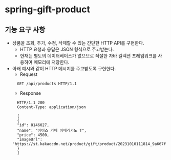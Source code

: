 # spring-gift-product

## 기능 요구 사항
- 상품을 조회, 추가, 수정, 삭제할 수 있는 간단한 HTTP API를 구현한다.
  - HTTP 요청과 응답은 JSON 형식으로 주고받는다.
  - 현재는 별도의 데이터베이스가 없으므로 적절한 자바 컬렉션 프레임워크를 사용하여 메모리에 저장한다.
- 아래 예시와 같이 HTTP 메시지를 주고받도록 구현한다.
  - Request  
  ```http request
    GET /api/products HTTP/1.1
  ```
  - Response   
  ```http request
    HTTP/1.1 200
    Content-Type: application/json
    
    [
    {
    "id": 8146027,
    "name": "아이스 카페 아메리카노 T",
    "price": 4500,
    "imageUrl": "https://st.kakaocdn.net/product/gift/product/20231010111814_9a667f9eccc943648797925498bdd8a3.jpg"
    }
    ]
    ```